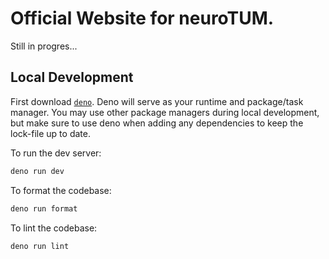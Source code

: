 # Official Website for neuroTUM.

Still in progres...


## Local Development

First download [`deno`](https://deno.com/). Deno will serve as your runtime and package/task manager. You may use other package managers
during local development, but make sure to use deno when adding any dependencies to keep the lock-file up to date.

To run the dev server:

```sh
deno run dev
```

To format the codebase:

```sh
deno run format
```

To lint the codebase:

```sh
deno run lint
```
